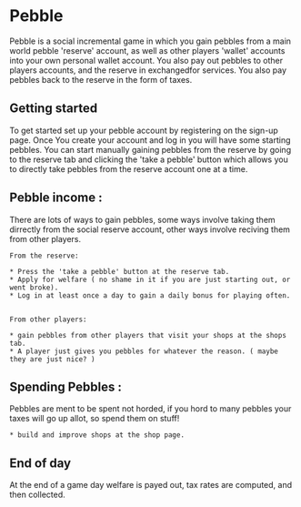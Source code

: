 # Pebble

Pebble is a social incremental game in which you gain pebbles from a main world pebble 'reserve' account, as well as other players 'wallet' accounts into your own personal wallet account. You also pay out pebbles to other players accounts, and the reserve in exchangedfor services. You also pay pebbles back to the reserve in the form of taxes.


## Getting started

To get started set up your pebble account by registering on the sign-up page. Once You create your account and log in you will have some starting pebbles. You can start manually gaining pebbles from the reserve by going to the reserve tab and clicking the 'take a pebble' button which allows you to directly take pebbles from the reserve account one at a time.

## Pebble income :

There are lots of ways to gain pebbles, some ways involve taking them dirrectly from the social reserve account, other ways involve reciving them from other players.

    From the reserve:

    * Press the 'take a pebble' button at the reserve tab.
    * Apply for welfare ( no shame in it if you are just starting out, or went broke).
    * Log in at least once a day to gain a daily bonus for playing often.
    
    
    From other players:
    
    * gain pebbles from other players that visit your shops at the shops tab.
    * A player just gives you pebbles for whatever the reason. ( maybe they are just nice? )
    
    
## Spending Pebbles :

Pebbles are ment to be spent not horded, if you hord to many pebbles your taxes will go up allot, so spend them on stuff!

    * build and improve shops at the shop page.
    
## End of day

At the end of a game day welfare is payed out, tax rates are computed, and then collected.